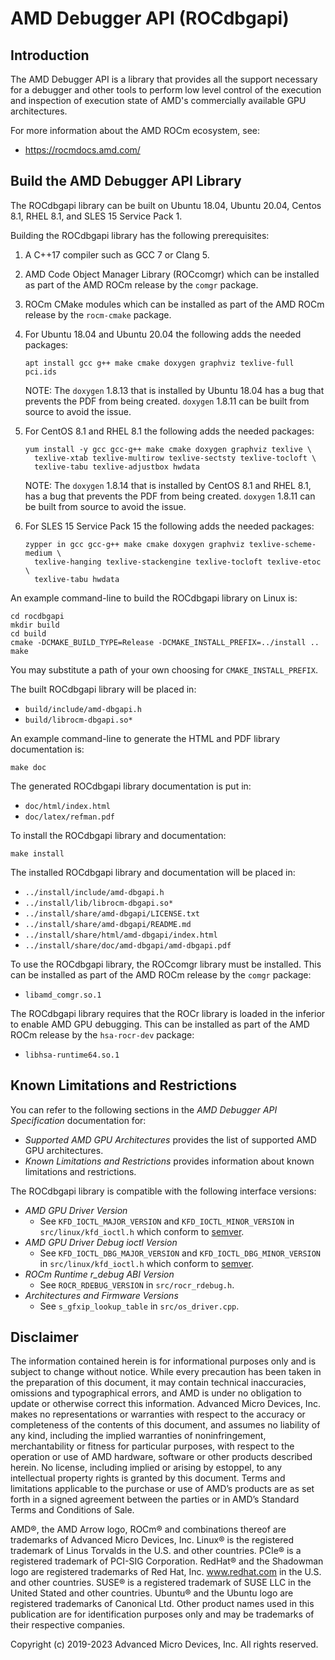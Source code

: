 AMD Debugger API (ROCdbgapi)
============================

Introduction
------------

The AMD Debugger API is a library that provides all the support necessary for a
debugger and other tools to perform low level control of the execution and
inspection of execution state of AMD's commercially available GPU architectures.

For more information about the AMD ROCm ecosystem, see:

- https://rocmdocs.amd.com/

Build the AMD Debugger API Library
----------------------------------

The ROCdbgapi library can be built on Ubuntu 18.04, Ubuntu 20.04, Centos 8.1,
RHEL 8.1, and SLES 15 Service Pack 1.

Building the ROCdbgapi library has the following prerequisites:

1. A C++17 compiler such as GCC 7 or Clang 5.

2. AMD Code Object Manager Library (ROCcomgr) which can be installed as part of
   the AMD ROCm release by the ``comgr`` package.

3. ROCm CMake modules which can be installed as part of the AMD ROCm release by
   the ``rocm-cmake`` package.

4. For Ubuntu 18.04 and Ubuntu 20.04 the following adds the needed packages:

   ````shell
   apt install gcc g++ make cmake doxygen graphviz texlive-full pci.ids
   ````

   NOTE: The ``doxygen`` 1.8.13 that is installed by Ubuntu 18.04 has a bug
   that prevents the PDF from being created.  ``doxygen`` 1.8.11 can be built
   from source to avoid the issue.

5. For CentOS 8.1 and RHEL 8.1 the following adds the needed packages:

   ````shell
   yum install -y gcc gcc-g++ make cmake doxygen graphviz texlive \
     texlive-xtab texlive-multirow texlive-sectsty texlive-tocloft \
     texlive-tabu texlive-adjustbox hwdata
   ````

   NOTE: The ``doxygen`` 1.8.14 that is installed by CentOS 8.1 and RHEL 8.1,
   has a bug that prevents the PDF from being created. ``doxygen`` 1.8.11 can be
   built from source to avoid the issue.

6. For SLES 15 Service Pack 15 the following adds the needed packages:

   ````shell
   zypper in gcc gcc-g++ make cmake doxygen graphviz texlive-scheme-medium \
     texlive-hanging texlive-stackengine texlive-tocloft texlive-etoc \
     texlive-tabu hwdata
   ````

An example command-line to build the ROCdbgapi library on Linux is:

````shell
cd rocdbgapi
mkdir build
cd build
cmake -DCMAKE_BUILD_TYPE=Release -DCMAKE_INSTALL_PREFIX=../install ..
make
````

You may substitute a path of your own choosing for ``CMAKE_INSTALL_PREFIX``.

The built ROCdbgapi library will be placed in:

- ``build/include/amd-dbgapi.h``
- ``build/librocm-dbgapi.so*``

An example command-line to generate the HTML and PDF library documentation is:

````shell
make doc
````

The generated ROCdbgapi library documentation is put in:

- ``doc/html/index.html``
- ``doc/latex/refman.pdf``

To install the ROCdbgapi library and documentation:

````shell
make install
````

The installed ROCdbgapi library and documentation will be placed in:

- ``../install/include/amd-dbgapi.h``
- ``../install/lib/librocm-dbgapi.so*``
- ``../install/share/amd-dbgapi/LICENSE.txt``
- ``../install/share/amd-dbgapi/README.md``
- ``../install/share/html/amd-dbgapi/index.html``
- ``../install/share/doc/amd-dbgapi/amd-dbgapi.pdf``

To use the ROCdbgapi library, the ROCcomgr library must be installed.  This can
be installed as part of the AMD ROCm release by the ``comgr`` package:

- ``libamd_comgr.so.1``

The ROCdbgapi library requires that the ROCr library is loaded in the inferior
to enable AMD GPU debugging.  This can be installed as part of the AMD ROCm
release by the ``hsa-rocr-dev`` package:

- ``libhsa-runtime64.so.1 ``

Known Limitations and Restrictions
----------------------------------

You can refer to the following sections in the *AMD Debugger API Specification*
documentation for:

- *Supported AMD GPU Architectures* provides the list of supported AMD GPU
  architectures.
- *Known Limitations and Restrictions* provides information about known
  limitations and restrictions.

The ROCdbgapi library is compatible with the following interface versions:

- *AMD GPU Driver Version*
  - See ``KFD_IOCTL_MAJOR_VERSION`` and ``KFD_IOCTL_MINOR_VERSION`` in
    ``src/linux/kfd_ioctl.h`` which conform to [semver](http://semver.org/).
- *AMD GPU Driver Debug ioctl Version*
  - See ``KFD_IOCTL_DBG_MAJOR_VERSION`` and ``KFD_IOCTL_DBG_MINOR_VERSION`` in
    ``src/linux/kfd_ioctl.h`` which conform to [semver](http://semver.org/).
- *ROCm Runtime r_debug ABI Version*
  - See ``ROCR_RDEBUG_VERSION`` in ``src/rocr_rdebug.h``.
- *Architectures and Firmware Versions*
  - See ``s_gfxip_lookup_table`` in ``src/os_driver.cpp``.

Disclaimer
----------

The information contained herein is for informational purposes only and is
subject to change without notice.  While every precaution has been taken in the
preparation of this document, it may contain technical inaccuracies, omissions
and typographical errors, and AMD is under no obligation to update or otherwise
correct this information.  Advanced Micro Devices, Inc. makes no
representations or warranties with respect to the accuracy or completeness of
the contents of this document, and assumes no liability of any kind, including
the implied warranties of noninfringement, merchantability or fitness for
particular purposes, with respect to the operation or use of AMD hardware,
software or other products described herein.  No license, including implied or
arising by estoppel, to any intellectual property rights is granted by this
document.  Terms and limitations applicable to the purchase or use of AMD’s
products are as set forth in a signed agreement between the parties or in AMD’s
Standard Terms and Conditions of Sale.

AMD®, the AMD Arrow logo, ROCm® and combinations thereof are trademarks of
Advanced Micro Devices, Inc.  Linux® is the registered trademark of Linus
Torvalds in the U.S. and other countries.  PCIe® is a registered trademark of
PCI-SIG Corporation.  RedHat® and the Shadowman logo are registered trademarks
of Red Hat, Inc. www.redhat.com in the U.S. and other countries.  SUSE® is a
registered trademark of SUSE LLC in the United Stated and other countries.
Ubuntu® and the Ubuntu logo are registered trademarks of Canonical Ltd.  Other
product names used in this publication are for identification purposes only and
may be trademarks of their respective companies.

Copyright (c) 2019-2023 Advanced Micro Devices, Inc.  All rights reserved.
